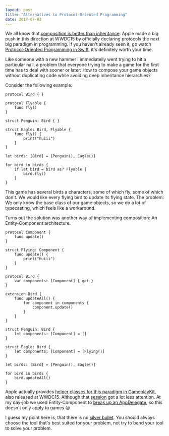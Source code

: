 ```yaml
---
layout: post
title: "Alternatives to Protocol-Oriented Programming"
date: 2017-07-03
---
```


We all know that [composition is better than inheritance](https://en.wikipedia.org/wiki/Composition_over_inheritance). Apple made a big push in this direction at WWDC15 by officially declaring protocols the next big paradigm in programming. If you haven't already seen it, go watch [Protocol-Oriented Programming in Swift](https://developer.apple.com/videos/wwdc/2015/?id=408), it's definitely worth your time.

Like someone with a new hammer i immediatelly went trying to hit a particular nail, a problem that everyone trying to make a game for the first time has to deal with sooner or later: How to compose your game objects without duplicating code while avoiding deep inheritance hierarchies?

Consider the following example:

    protocol Bird { }

    protocol Flyable {
        func fly()
    }

    struct Penguin: Bird { }

    struct Eagle: Bird, Flyable {
        func fly() {
            print("huiii")
        }
    }

    let birds: [Bird] = [Penguin(), Eagle()]

    for bird in birds {
        if let bird = bird as? Flyable {
            bird.fly()
        }
    }

This game has several birds a characters, some of which fly, some of which don't. We would like every flying bird to update its flying state. The problem: We only know the base class of our game objects, so we do a lot of typecasting, which feels like a workaround.

Turns out the solution was another way of implementing composition: An Entity-Component architecture.

    protocol Component {
        func update()
    }

    struct Flying: Component {
        func update() {
            print("huiii")
        }
    }

    protocol Bird {
        var components: [Component] { get }
    }

    extension Bird {
        func updateAll() {
            for component in components {
                component.update()
            }
        }
    }

    struct Penguin: Bird {
        let components: [Component] = []
    }

    struct Eagle: Bird {
        let components: [Component] = [Flying()]
    }

    let birds: [Bird] = [Penguin(), Eagle()]

    for bird in birds {
        bird.updateAll()
    }

Apple actually provides [helper classes for this paradigm in GameplayKit](https://developer.apple.com/library/content/documentation/General/Conceptual/GameplayKit_Guide/EntityComponent.html#//apple_ref/doc/uid/TP40015172-CH6-SW1), also released at WWDC15. Although that [session](https://developer.apple.com/videos/play/wwdc2015/608/) got a lot less attention. At my day-job we used Entity-Component to [break up an AppDelegate](http://geme.github.io/swift/2016/04/28/Refactoring-AppDelegate.html), so this doesn't only apply to games 😉

I guess my point here is, that there is no [silver bullet](http://chris.eidhof.nl/post/protocol-oriented-programming/). You should always choose the tool that's best suited for your problem, not try to bend your tool to solve your problem.
